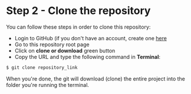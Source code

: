 # Step 2 - Clone the repository

You can follow these steps in order to clone this repository:

- Login to GitHub (if you don't have an account, create one [here](https://github.com/join)
- Go to this repository root page
- Click on **clone or download** green button
- Copy the URL and type the following command in **Terminal**:

```bash
$ git clone repository_link
```

When you're done, the git will download (clone) the entire project into the folder you're running the terminal.
